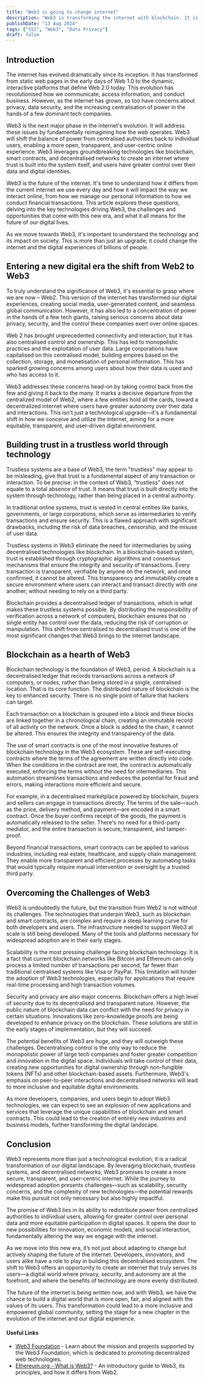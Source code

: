 ```yaml
---
title: "Web3 is going to change internet"
description: "Web3 is transforming the internet with blockchain. It is giving users more privacy and creating a secure, user-focused space."
publishDate: "13 Aug 2024"
tags: ["SSI", "Web3", "Data Privacy"]
draft: false
---
```

## Introduction

The internet has evolved dramatically since its inception. It has transformed from static web pages in the early days of Web 1.0 to the dynamic, interactive platforms that define Web 2.0 today. This evolution has revolutionised how we communicate, access information, and conduct business. However, as the internet has grown, so too have concerns about privacy, data security, and the increasing centralisation of power in the hands of a few dominant tech companies.

Web3 is the next major phase in the internet's evolution. It will address these issues by fundamentally reimagining how the web operates. Web3 will shift the balance of power from centralised authorities back to individual users, enabling a more open, transparent, and user-centric online experience. Web3 leverages groundbreaking technologies like blockchain, smart contracts, and decentralised networks to create an internet where trust is built into the system itself, and users have greater control over their data and digital identities.

Web3 is the future of the internet. It's time to understand how it differs from the current internet we use every day and how it will impact the way we interact online, from how we manage our personal information to how we conduct financial transactions. This article explores these questions, delving into the key technologies driving Web3, the challenges and opportunities that come with this new era, and what it all means for the future of our digital lives.

As we move towards Web3, it's important to understand the technology and its impact on society. This is more than just an upgrade; it could change the internet and the digital experiences of billions of people.

## Entering a new digital era the shift from Web2 to Web3

To truly understand the significance of Web3, it's essential to grasp where we are now – Web2. This version of the internet has transformed our digital experiences, creating social media, user-generated content, and seamless global communication. However, it has also led to a concentration of power in the hands of a few tech giants, raising serious concerns about data privacy, security, and the control these companies exert over online spaces.

Web 2 has brought unprecedented connectivity and interaction, but it has also centralised control and ownership. This has led to monopolistic practices and the exploitation of user data. Large corporations have capitalised on this centralised model, building empires based on the collection, storage, and monetisation of personal information. This has sparked growing concerns among users about how their data is used and who has access to it.

Web3 addresses these concerns head-on by taking control back from the few and giving it back to the many. It marks a decisive departure from the centralized model of Web2, where a few entities hold all the cards, toward a decentralized internet where users have greater autonomy over their data and interactions. This isn't just a technological upgrade—it's a fundamental shift in how we conceive and utilize the internet, aiming for a more equitable, transparent, and user-driven digital environment.

## Building trust in a trustless world through technology

Trustless systems are a base of Web3, the term "trustless" may appear to be misleading, give that trust is a fundamental aspect of any transaction or interaction. To be precise: in the context of Web3, “trustless” does not equate to a total absence of trust. It means that trust is built directly into the system through technology, rather than being placed in a central authority.

In traditional online systems, trust is vested in central entities like banks, governments, or large corporations, which serve as intermediaries to verify transactions and ensure security. This is a flawed approach with significant drawbacks, including the risk of data breaches, censorship, and the misuse of user data.

Trustless systems in Web3 eliminate the need for intermediaries by using decentralised technologies like blockchain. In a blockchain-based system, trust is established through cryptographic algorithms and consensus mechanisms that ensure the integrity and security of transactions. Every transaction is transparent, verifiable by anyone on the network, and once confirmed, it cannot be altered. This transparency and immutability create a secure environment where users can interact and transact directly with one another, without needing to rely on a third party.

Blockchain provides a decentralised ledger of transactions, which is what makes these trustless systems possible. By distributing the responsibility of verification across a network of computers, blockchain ensures that no single entity has control over the data, reducing the risk of corruption or manipulation. This shift from centralised to decentralised trust is one of the most significant changes that Web3 brings to the internet landscape.

## Blockchain as a hearth of Web3

Blockchain technology is the foundation of Web3, period. A blockchain is a decentralised ledger that records transactions across a network of computers, or nodes, rather than being stored in a single, centralised location. That is its core function. The distributed nature of blockchain is the key to enhanced security. There is no single point of failure that hackers can target.

Each transaction on a blockchain is grouped into a block and these blocks are linked together in a chronological chain, creating an immutable record of all activity on the network. Once a block is added to the chain, it cannot be altered. This ensures the integrity and transparency of the data.

The use of smart contracts is one of the most innovative features of blockchain technology in the Web3 ecosystem. These are self-executing contracts where the terms of the agreement are written directly into code. When the conditions in the contract are met, the contract is automatically executed, enforcing the terms without the need for intermediaries. This automation streamlines transactions and reduces the potential for fraud and errors, making interactions more efficient and secure.

For example, in a decentralised marketplace powered by blockchain, buyers and sellers can engage in transactions directly. The terms of the sale—such as the price, delivery method, and payment—are encoded in a smart contract. Once the buyer confirms receipt of the goods, the payment is automatically released to the seller. There's no need for a third-party mediator, and the entire transaction is secure, transparent, and tamper-proof.

Beyond financial transactions, smart contracts can be applied to various industries, including real estate, healthcare, and supply chain management. They enable more transparent and efficient processes by automating tasks that would typically require manual intervention or oversight by a trusted third party.

## Overcoming the Challenges of Web3

Web3 is undoubtedly the future, but the transition from Web2 is not without its challenges. The technologies that underpin Web3, such as blockchain and smart contracts, are complex and require a steep learning curve for both developers and users. The infrastructure needed to support Web3 at scale is still being developed. Many of the tools and platforms necessary for widespread adoption are in their early stages.

Scalability is the most pressing challenge facing blockchain technology. It is a fact that current blockchain networks like Bitcoin and Ethereum can only process a limited number of transactions per second, far fewer than traditional centralised systems like Visa or PayPal. This limitation will hinder the adoption of Web3 technologies, especially for applications that require real-time processing and high transaction volumes.

Security and privacy are also major concerns. Blockchain offers a high level of security due to its decentralised and transparent nature. However, the public nature of blockchain data can conflict with the need for privacy in certain situations. Innovations like zero-knowledge proofs are being developed to enhance privacy on the blockchain. These solutions are still in the early stages of implementation, but they will succeed.

The potential benefits of Web3 are huge, and they will outweigh these challenges. Decentralising control is the only way to reduce the monopolistic power of large tech companies and foster greater competition and innovation in the digital space. Individuals will take control of their data, creating new opportunities for digital ownership through non-fungible tokens (NFTs) and other blockchain-based assets. Furthermore, Web3's emphasis on peer-to-peer interactions and decentralised networks will lead to more inclusive and equitable digital environments.

As more developers, companies, and users begin to adopt Web3 technologies, we can expect to see an explosion of new applications and services that leverage the unique capabilities of blockchain and smart contracts. This could lead to the creation of entirely new industries and business models, further transforming the digital landscape.

## Conclusion

Web3 represents more than just a technological evolution; it is a radical transformation of our digital landscape. By leveraging blockchain, trustless systems, and decentralised networks, Web3 promises to create a more secure, transparent, and user-centric internet. While the journey to widespread adoption presents challenges—such as scalability, security concerns, and the complexity of new technologies—the potential rewards make this pursuit not only necessary but also highly impactful.

The promise of Web3 lies in its ability to redistribute power from centralized authorities to individual users, allowing for greater control over personal data and more equitable participation in digital spaces. It opens the door to new possibilities for innovation, economic models, and social interaction, fundamentally altering the way we engage with the internet.

As we move into this new era, it’s not just about adapting to change but actively shaping the future of the internet. Developers, innovators, and users alike have a role to play in building this decentralised ecosystem. The shift to Web3 offers an opportunity to create an internet that truly serves its users—a digital world where privacy, security, and autonomy are at the forefront, and where the benefits of technology are more evenly distributed.

The future of the internet is being written now, and with Web3, we have the chance to build a digital world that is more open, fair, and aligned with the values of its users. This transformation could lead to a more inclusive and empowered global community, setting the stage for a new chapter in the evolution of the internet and our digital experience.

#### Useful Links

- [Web3 Foundation](https://web3.foundation/) - Learn about the mission and projects supported by the Web3 Foundation, which is dedicated to promoting decentralized web technologies.
- [Ethereum.org - What is Web3?](https://ethereum.org/en/web3/) - An introductory guide to Web3, its principles, and how it differs from Web2.
